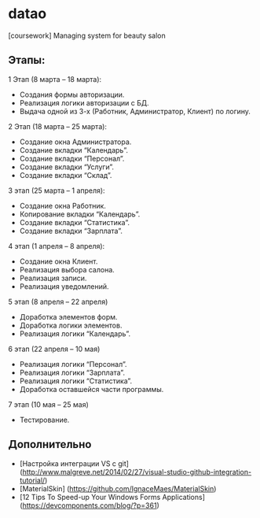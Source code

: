 # datao
[coursework] Managing system for beauty salon

## Этапы:
1 Этап (8 марта – 18 марта):

-	Создания формы авторизации.
-	Реализация логики авторизации с БД.
-	Выдача одной из 3-х (Работник, Администратор, Клиент) по логину.

2 Этап (18 марта – 25 марта):

-	Создание окна Администратора.
-	Создание вкладки “Календарь”.
-	Создание вкладки “Персонал”.
-	Создание вкладки “Услуги”.
-	Создание вкладки “Склад”.

3 этап (25 марта – 1 апреля):
-	Создание окна Работник.
-	Копирование вкладки “Календарь”.
-	Создание вкладки “Статистика”.
-	Создание вкладки “Зарплата”.

4 этап (1 апреля – 8 апреля):
-	Создание окна Клиент.
-	Реализация выбора салона.
-	Реализация записи.
-	Реализация уведомлений.

5 этап (8 апреля – 22 апреля)
-	Доработка элементов форм.
-	Доработка логики элементов.
-	Реализация логики “Календарь”.

6 этап (22 апреля – 10 мая)
-	Реализация логики “Персонал”.
-	Реализация логики “Зарплата”.
-	Реализация логики “Статистика”.
-	Доработка оставшейся части программы.

7 этап (10 мая – 25 мая)
-	Тестирование.

## Дополнительно
- [Настройка интеграции VS с git] (http://www.malgreve.net/2014/02/27/visual-studio-github-integration-tutorial/)
- [MaterialSkin] (https://github.com/IgnaceMaes/MaterialSkin)
- [12 Tips To Speed-up Your Windows Forms Applications] (https://devcomponents.com/blog/?p=361)
